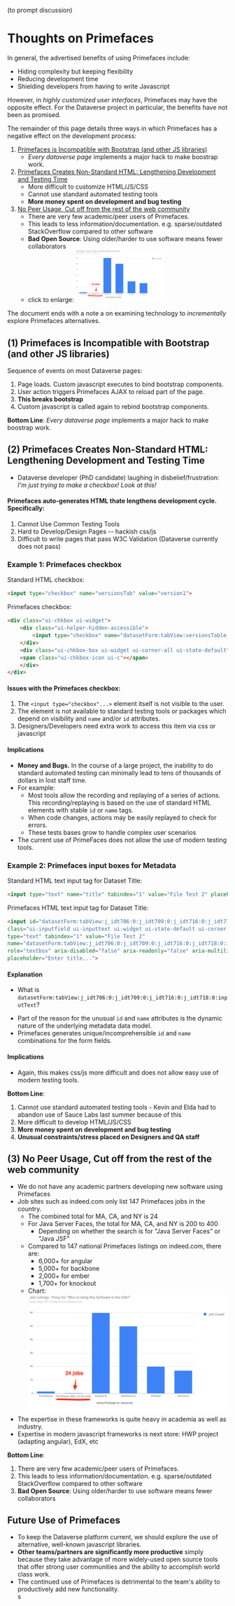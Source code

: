 (to prompt discussion)
# Thoughts on Primefaces

In general, the advertised benefits of using Primefaces include:

- Hiding complexity but keeping flexibility
- Reducing development time  
- Shielding developers from having to write Javascript

However, in *highly customized user interfaces*, Primefaces may have the opposite effect.  For the Dataverse project in particular, the benefits have not been as promised.  

The remainder of this page details three ways in which Primefaces has a negative effect on the development process:

1. [Primefaces is Incompatible with Bootstrap (and other JS libraries)](#1-primefaces-is-incompatible-with-bootstrap-and-other-js-libraries)
    -  *Every dataverse page* implements a major hack to make boostrap work.
2. [Primefaces Creates Non-Standard HTML: Lengthening Development and Testing Time](#2-primefaces-creates-non-standard-html-lengthening-development-and-testing-time)
    - More difficult to customize HTML/JS/CSS
    - Cannot use standard automated testing tools
    - **More money spent on development and bug testing**
3. [No Peer Usage, Cut off from the rest of the web community](#3-no-peer-usage-cut-off-from-the-rest-of-the-web-community)
    - There are very few academic/peer users of Primefaces.  
    - This leads to less information/documentation.  e.g. sparse/outdated StackOverflow compared to other software
    - **Bad Open Source**: Using older/harder to use software means fewer collaborators 
    - click to enlarge: <a href="https://github.com/IQSS/dataverse-helper-scripts/blob/master/system-thoughts/primefaces-jobs.png?raw=true"><img src="https://github.com/IQSS/dataverse-helper-scripts/blob/master/system-thoughts/primefaces-jobs.png?raw=true" width="200" /></a>

The document ends with a note a on examining technology to *incrementally* explore Primefaces alternatives. 

## (1) Primefaces is Incompatible with Bootstrap (and other JS libraries)

Sequence of events on most Dataverse pages:

1. Page loads.  Custom javascript executes to bind bootstrap components.
2. User action triggers Primefaces AJAX to reload part of the page.
3. **This breaks bootstrap**
4. Custom javascript is called again to rebind bootstrap components.

**Bottom Line**: *Every  dataverse page* implements a major hack to make boostrap work.


## (2) Primefaces Creates Non-Standard HTML: Lengthening Development and Testing Time

- Dataverse developer (PhD candidate) laughing in disbelief/frustration: *I'm just trying to make a checkbox!  Look at this!*

#### Primefaces auto-generates HTML thate lengthens development cycle. Specifically:
 1. Cannot Use Common Testing Tools
 2. Hard to Develop/Design Pages -- hackish css/js
 3. Difficult to write pages that pass W3C Validation (Dataverse currently does not pass)
 

### Example 1: Primefaces checkbox

Standard HTML checkbox:  

```html
<input type="checkbox" name="versionsTab" value="version1">
```

Primefaces checkbox: 

```html
<div class="ui-chkbox ui-widget">
    <div class="ui-helper-hidden-accessible">
        <input type="checkbox" name="datasetForm:tabView:versionsTable_checkbox">
    </div>
    <div class="ui-chkbox-box ui-widget ui-corner-all ui-state-default">
    <span class="ui-chkbox-icon ui-c"></span>
    </div>
</div>
```

#### Issues with the Primefaces checkbox:

1.  The ```<input type="checkbox"...>``` element itself is not visible to the user.
1.  The element is not available to standard testing tools or packages which depend on visibility and ```name``` and/or ```id``` attributes.
1.  Designers/Developers need extra work to access this item via css or javascript

#### Implications

* **Money and Bugs.**  In the course of a large project, the inability to do standard automated testing can minimally lead to tens of thousands of dollars in lost staff time.
* For example:
    - Most tools allow the recording and replaying of a series of actions.  This recording/replaying is based on the use of standard HTML elements with stable ```id``` or ```name``` tags.
    - When code changes, actions may be easily replayed to check for errors.
    - These tests bases grow to handle complex user scenarios
* The current use of PrimeFaces does not allow the use of modern testing tools.  

### Example 2: Primefaces input boxes for Metadata

Standard HTML text input tag for Dataset Title:  

```html
<input type="text" name="title" tabindex="1" value="File Test 2" placeholder="Enter title...">
```

Primefaces HTML text input tag for Dataset Title:   

```html
<input id="datasetForm:tabView:j_idt706:0:j_idt709:0:j_idt716:0:j_idt718:0:inputText" 
class="ui-inputfield ui-inputtext ui-widget ui-state-default ui-corner-all form-control" 
type="text" tabindex="1" value="File Test 2" 
name="datasetForm:tabView:j_idt706:0:j_idt709:0:j_idt716:0:j_idt718:0:inputText" 
role="textbox" aria-disabled="false" aria-readonly="false" aria-multiline="false" 
placeholder="Enter title...">
```

#### Explanation 
- What is ```datasetForm:tabView:j_idt706:0:j_idt709:0:j_idt716:0:j_idt718:0:inputText```?
* Part of the reason for the unusual ```id``` and ```name``` attributes is the dynamic nature of the underlying metadata data model.
* Primefaces generates unique/incomprehensible ```id``` and ```name``` combinations for the form fields.

#### Implications
- Again, this makes css/js more difficult and does not allow easy use of modern testing tools.

**Bottom Line**: 
  1. Cannot use standard automated testing tools
    - Kevin and Elda had to abandon use of Sauce Labs last summer because of this
  2. More difficult to develop HTML/JS/CSS
  3. **More money spent on development and bug testing**
  4. **Unusual constraints/stress placed on Designers and QA staff**

## (3) No Peer Usage, Cut off from the rest of the web community

* We do not have any academic partners developing new software using Primefaces
* Job sites such as indeed.com only list 147 Primefaces jobs in the country.
   * The combined total for MA, CA, and NY is 24
   * For Java Server Faces, the total for MA, CA, and NY is 200 to 400
      * Depending on whether the search is for "Java Server Faces" or "Java JSF"
   * Compared to 147 national Primefaces listings on indeed.com, there are:
      - 6,000+ for angular
      - 5,000+ for backbone
      - 2,000+ for ember
      - 1,700+ for knockout
   * Chart: ![Primefaces Job Chart](https://github.com/IQSS/dataverse-helper-scripts/blob/master/system-thoughts/primefaces-jobs.png?raw=true)
* The expertise in these frameworks is quite heavy in academia as well as industry.
* Expertise in modern javascript frameworks is next store: HWP project (adapting angular), EdX, etc

**Bottom Line**: 
  1. There are very few academic/peer users of Primefaces.  
  1. This leads to less information/documentation.  e.g. sparse/outdated StackOverflow compared to other software
  1. **Bad Open Source**: Using older/harder to use software means fewer collaborators 

## Future Use of Primefaces

* To keep the Dataverse platform current, we should explore the use of alternative, well-known javascript libraries.
* **Other teams/partners are significantly more productive** simply because they take advantage of more widely-used open source tools that offer strong user communities and the ability to accomplish world class work.
* The continued use of Primefaces is detrimental to the team's ability to productively add new functionality.  
s




